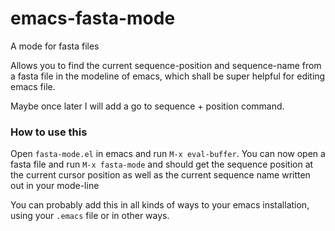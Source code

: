 # emacs-fasta-mode
A mode for fasta files

Allows you to find the current sequence-position and sequence-name from a fasta file in 
the modeline of emacs, which shall be super helpful for editing emacs file. 

Maybe once later I will add a go to sequence + position command. 

### How to use this

Open `fasta-mode.el` in emacs and run `M-x eval-buffer`. You can now
open a fasta file and run `M-x fasta-mode` and should get the 
sequence position at the current cursor position as well as the 
current sequence name written out in your mode-line

You can probably add this in all kinds of ways to your emacs installation, 
using your `.emacs` file or in other ways. 


